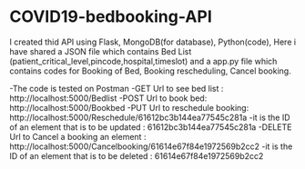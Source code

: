 # COVID19-bedbooking-API

I created thid API using Flask, MongoDB(for database), Python(code), 
Here i have shared a JSON file which  contains Bed List (patient_critical_level,pincode,hospital,timeslot) and a app.py 
file which contains codes for Booking of Bed, Booking rescheduling, Cancel booking.

-The code is tested on Postman
-GET Url to see bed list : http://localhost:5000/Bedlist
-POST Url to book bed: http://localhost:5000/Bookbed
-PUT Url to reschedule booking: http://localhost:5000/Reschedule/61612bc3b144ea77545c281a
-it is the ID of an element that is to be updated : 61612bc3b144ea77545c281a
-DELETE Url to Cancel a booking an element : http://localhost:5000/Cancelbooking/61614e67f84e1972569b2cc2
-it is the ID of an element that is to be deleted : 61614e67f84e1972569b2cc2
